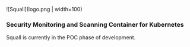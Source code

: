![Squall](logo.png | width=100)
### Security Monitoring and Scanning Container for Kubernetes

Squall is currently in the POC phase of development.